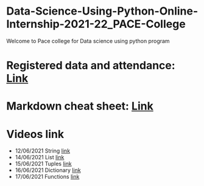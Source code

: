# Data-Science-Using-Python-Online-Internship-2021-22_PACE-College
Welcome to Pace college for Data science using python program


# Registered data and attendance: [Link](https://docs.google.com/spreadsheets/d/13MbDecOIT_6_Y13Zyu7wvC9zTx5KuaoPZoF3rzhn3Iw/edit?usp=sharing)

# Markdown cheat sheet: [Link](https://www.markdownguide.org/cheat-sheet/)

# Videos link
* 12/06/2021 String [link](https://transcripts.gotomeeting.com/#/s/9d9afa94aed37a757a31d0d27d33ad6aa39d46f2864188df9576f95f64d74477)
* 14/06/2021 List [link](https://transcripts.gotomeeting.com/#/s/7e1a2e8cf8148faf62884d6d7109349cc06038c8417d2426bba1a6c8ceced8f9)
* 15/06/2021 Tuples [link](https://transcripts.gotomeeting.com/#/s/c7cffb0e74ee808a1a864d13db6ef940253027bba266b459f7bfd7a6cf8f0503)
* 16/06/2021 Dictionary [link](https://transcripts.gotomeeting.com/#/s/ab127f99fb1ca19028a3a80e8e363e7a045ca20ec2a7ba3cfd7fd1281c0e3772)
* 17/06/2021 Functions [link](https://transcripts.gotomeeting.com/#/s/62c79579a2c30a29f9f4a7d483d27d32ae21a8bf1b5815b8b96d603a0450d49c)

